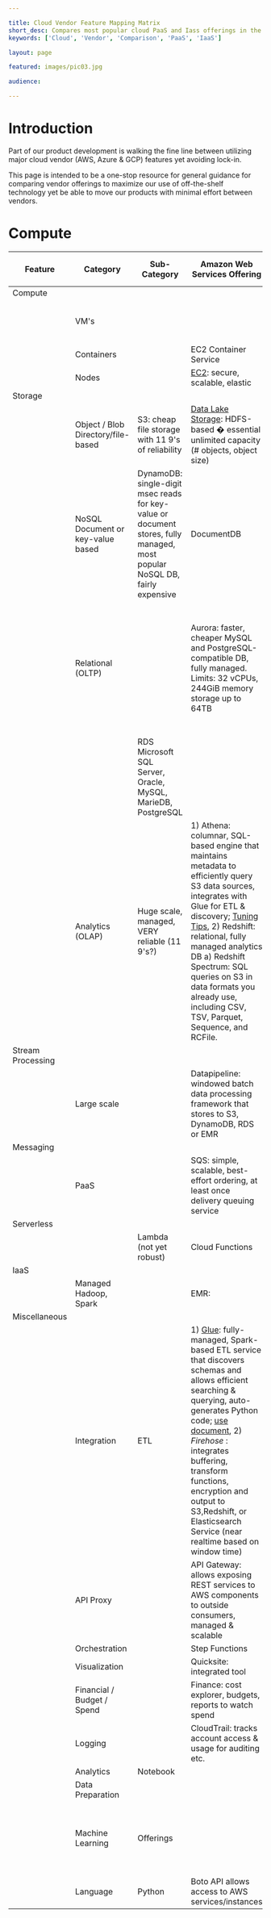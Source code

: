 ```yaml
---

title: Cloud Vendor Feature Mapping Matrix
short_desc: Compares most popular cloud PaaS and Iass offerings in the context of DataPipe's Trebuchet project
keywords: ['Cloud', 'Vendor', 'Comparison', 'PaaS', 'IaaS']

layout: page

featured: images/pic03.jpg

audience: 

---
```


# Introduction

Part of our product development is walking the fine line between utilizing major cloud vendor \(AWS, Azure & GCP\) features yet avoiding lock-in.

This page is intended to be a one-stop resource for general guidance for comparing vendor offerings to maximize our use of off-the-shelf technology yet be able to move our products with minimal effort between vendors.

# Compute
| Feature | Category | Sub-Category | Amazon Web Services Offering | Azure Offering | Google Cloud Offering |
| ------- | -------- | ------------ | ---------------------------- | -------------- | --------------------- |
| Compute | | | | | |
| | VM's | | | Compute Engine: fast boot, SSD or HD
| | Containers | | EC2 Container Service | | Container Engine
| | Nodes	| | [EC2](https://aws.amazon.com/ec2/?nc2=h_m1): secure, scalable, elastic | | [App Engine](https://cloud.google.com/appengine/): 
Storage	| | | | |
| | Object / Blob	Directory/file-based | S3: cheap file storage with 11 9's of reliability | [Data Lake Storage](https://azure.microsoft.com/en-us/blog/the-intelligent-data-lake/): HDFS-based � essential unlimited capacity (# objects, object size) | Cloud Storage: cheap file storage with 11 9's of reliability
| | NoSQL	Document or key-value based | DynamoDB: single-digit msec reads for key-value or document stores, fully managed, most popular NoSQL DB, fairly expensive | DocumentDB | * Bigtable: fairly expensive * Datastore: for webscale
| | Relational (OLTP) | | Aurora: faster, cheaper MySQL and PostgreSQL-compatible DB, fully managed. Limits: 32 vCPUs, 244GiB memory storage up to 64TB | AzureSQL | * Spanner: infinite-scale RDBMS with sub 10 msec read access *Cloud SQL: MySQL & PostgreSQL (you manage)
| | | RDS	Microsoft SQL Server, Oracle, MySQL, MarieDB, PostgreSQL | | Microsoft SQL Server, 
| |  Analytics (OLAP) | Huge scale, managed, VERY reliable (11 9's?) | 1) Athena: columnar, SQL-based engine that maintains metadata to efficiently query S3 data sources, integrates with Glue for ETL & discovery; [Tuning Tips](https://aws.amazon.com/blogs/big-data/top-10-performance-tuning-tips-for-amazon-athena/), 2) Redshift: relational, fully managed analytics DB a) Redshift Spectrum: SQL queries on S3 in data formats you already use, including CSV, TSV, Parquet, Sequence, and RCFile. | * [Data Lake Analytics](https://azure.microsoft.com/en-us/blog/the-intelligent-data-lake/): analyze data lake datasets (serverless), Python interface, U-SQL for queries, billed in "[Analytics Hours](https://azure.microsoft.com/en-us/pricing/details/data-lake-analytics/)." * HDInsight: Hadoop infrastructure, Kafka & Spark, scalable R envrionment, Jupyter notebook | [BigQuery](https://cloud.google.com/bigquery/): petabyte-scale columnar DB
| Stream Processing | | | | |
| | Large scale | | Datapipeline: windowed batch data processing framework that stores to S3, DynamoDB, RDS or EMR | [Stream Analytics](https://azure.microsoft.com/en-us/services/stream-analytics/): use Streaming Analytics Query Language, | [DataFlow](https://cloud.google.com/dataflow/): 
| Messaging | | | | |
| | PaaS | | SQS: simple, scalable, best-effort ordering, at least once delivery queuing service | | [PubSub](https://cloud.google.com/pubsub/)
| Serverless | | | | |
| | | Lambda (not yet robust) | Cloud Functions | [Cloud Functions](https://cloud.google.com/functions/)
| IaaS | | | | |
| | Managed Hadoop, Spark | | EMR: | | [Dataproc](https://cloud.google.com/dataproc/): 
Miscellaneous | | | | |
| | Integration | ETL | 1) [Glue](https://aws.amazon.com/glue/): fully-managed, Spark-based ETL service that discovers schemas and allows efficient searching & querying, auto-generates Python code; [use document](http://docs.aws.amazon.com/athena/latest/ug/athena-ug.pdf), 2) *Firehose* : integrates buffering, transform functions, encryption and output to S3,Redshift, or Elasticsearch Service (near realtime based on window time)
| | API Proxy | | API Gateway: allows exposing REST services to AWS components to outside consumers, managed & scalable | |
| | Orchestration	| | Step Functions | | 
| | Visualization	| | Quicksite: integrated tool | HDInsight? |
| | Financial / Budget / Spend | | Finance: cost explorer, budgets, reports to watch spend | | 
| | Logging | | CloudTrail: tracks account access & usage for auditing etc. | | Stackdriver: integrated logging solution
| | Analytics | Notebook | | [Datalab](https://cloud.google.com/datalab/): 
| | Data Preparation | | | [DataPrep](https://cloud.google.com/dataprep/): 
| | Machine Learning | Offerings | | | [ML Platform](https://cloud.google.com/ml-engine/), jobs, NLP, translation, vision, video intelligence, 
| | Language | Python | Boto API allows access to AWS services/instances | |

